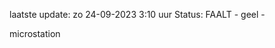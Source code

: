laatste update: 
zo 24-09-2023  3:10   uur 
Status: FAALT - geel - 
<div class="service Y">microstation</div>